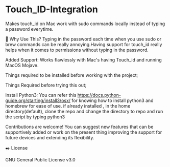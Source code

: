 # Touch_ID-Integration
Makes touch_id on Mac work with sudo commands locally instead of typing a password everytime.

🤔 Why Use This?
       Typing in the password each time when you use sudo or brew commands can be really annoying.Having support for touch_id really helps when it comes to permissions without typing in the password.
       
Added Support:
       Works flawlessly with Mac's having Touch_id and running MacOS Mojave.
       
       
Things required to be installed before working with the project;

Things Required before trying this out;

Install Python3: 
       You can refer this https://docs.python-guide.org/starting/install3/osx/ for knowing how to install python3 and homebrew for ease of use.
       if already installed , in the home directory(default), clone the repo and change the directory to repo and run the script by typing python3 
       
Contributions are welcome! 
       You can suggest new features that can be supportively added or work on the present thing improving the support for future devices and extending its flexibility.
       
✒️ License

GNU General Public License v3.0

